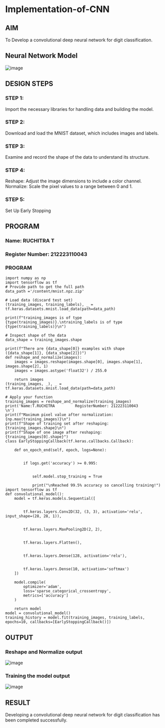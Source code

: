 # Implementation-of-CNN
 
## AIM
To Develop a convolutional deep neural network for digit classification.

## Neural Network Model
![image](https://github.com/user-attachments/assets/63c68127-a32b-4fba-a680-424783a80f34)


## DESIGN STEPS

### STEP 1:
Import the necessary libraries for handling data and building the model.

### STEP 2:
Download and load the MNIST dataset, which includes images and labels.
### STEP 3:
Examine and record the shape of the data to understand its structure.
### STEP 4:
Reshape: Adjust the image dimensions to include a color channel.
Normalize: Scale the pixel values to a range between 0 and 1.
### STEP 5:
Set Up Early Stopping
###
## PROGRAM

### Name: RUCHITRA T
### Register Number: 212223110043
### PROGRAM
~~~
import numpy as np
import tensorflow as tf
# Provide path to get the full path
data_path ='/content/mnist.npz.zip'

# Load data (discard test set)
(training_images, training_labels), _ = tf.keras.datasets.mnist.load_data(path=data_path)

print(f"training_images is of type {type(training_images)}.\ntraining_labels is of type {type(training_labels)}\n")

# Inspect shape of the data
data_shape = training_images.shape

print(f"There are {data_shape[0]} examples with shape ({data_shape[1]}, {data_shape[2]})")
def reshape_and_normalize(images):
    images = images.reshape(images.shape[0], images.shape[1], images.shape[2], 1)
    images = images.astype('float32') / 255.0

    return images
(training_images, _), _ = tf.keras.datasets.mnist.load_data(path=data_path)

# Apply your function
training_images = reshape_and_normalize(training_images)
print('Name:T.RUCHITRA         RegisterNumber: 212223110043        \n')
print(f"Maximum pixel value after normalization: {np.max(training_images)}\n")
print(f"Shape of training set after reshaping: {training_images.shape}\n")
print(f"Shape of one image after reshaping: {training_images[0].shape}")
class EarlyStoppingCallback(tf.keras.callbacks.Callback):
    
    def on_epoch_end(self, epoch, logs=None):
        
       
        if logs.get('accuracy') >= 0.995:
            
          
            self.model.stop_training = True

            print("\nReached 99.5% accuracy so cancelling training!")
import tensorflow as tf
def convolutional_model():
    model = tf.keras.models.Sequential([ 
        
      
        tf.keras.layers.Conv2D(32, (3, 3), activation='relu', input_shape=(28, 28, 1)),
        
        
        tf.keras.layers.MaxPooling2D(2, 2),
        
     
        tf.keras.layers.Flatten(),
        
     
        tf.keras.layers.Dense(128, activation='relu'),
        
      
        tf.keras.layers.Dense(10, activation='softmax')
    ]) 

    model.compile(
        optimizer='adam',
        loss='sparse_categorical_crossentropy',
        metrics=['accuracy']
    )
          
    return model
model = convolutional_model()
training_history = model.fit(training_images, training_labels, epochs=10, callbacks=[EarlyStoppingCallback()])

~~~

## OUTPUT

### Reshape and Normalize output

![image](https://github.com/user-attachments/assets/84bfc8af-0de4-470e-a877-6064ae5f99c6)


### Training the model output

![image](https://github.com/user-attachments/assets/dd5232ca-2f84-4f8c-9ea2-3a32d0b60305)


## RESULT
Developing a convolutional deep neural network for digit classification has been completed successfully.

